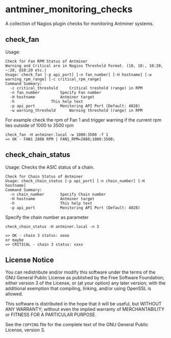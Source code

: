 # antminer_monitoring_checks

A collection of Nagios plugin checks for monitoring Antminer systems.

## check_fan
Usage:
```
Check for Fan RPM Status of Antminer
Warning and Critical are in Nagios Threshold Format. (10, 10:, 10:20, ~:20, @10:20 etc.)
Usage: check_fan [-p api_port] [-n fan_number] [-H hostname] [-w warning_rpm_range] [-c critical_rpm_range]
Command Summary:
  -c critical_threshold		Critical treshold (range) in RPM
  -n fan_number			Specify Fan number
  -H hostname			Antminer target
  -h				This help text
  -p api_port			Monitoring API Port (Default: 4028)
  -w warning_threshold		Warning threshold (range) in RPM
```

For example check the rpm of Fan 1 and trigger warning if
the current rpm lies outside of 1000 to 3500 rpm

```
check_fan -H antminer.local -w 1000:3500 -f 1
=> OK - FAN1 2880 RPM | FAN1_RPM=2880;1000:3500;
```
## check_chain_status
Usage:
Checks the ASIC status of a chain.
```
Check for Chain Status of Antminer
Usage: check_chain_status [-p api_port] [-n chain_number] [-H hostname]
Command Summary:
  -n chain_number		Specify Chain number
  -H hostname			Antminer target
  -h					This help text
  -p api_port			Monitoring API Port (Default: 4028)
```

Specify the chain number as parameter

```
check_chain_status -H antminer.local -n 3

=> OK - chain 3 status: oooo
or maybe
=> CRITICAL - chain 3 status: xxxx
```

## License Notice
You can redistribute and/or modify this software under the terms of the GNU
General Public License as published by the Free Software Foundation; either
version 3 of the License, or (at your option) any later version; with the
additional exemption that compiling, linking, and/or using OpenSSL is
allowed.

This software is distributed in the hope that it will be useful, but WITHOUT
ANY WARRANTY; without even the implied warranty of MERCHANTABILITY or
FITNESS FOR A PARTICULAR PURPOSE.

See the `COPYING` file for the complete text of the GNU General Public
License, version 3.
